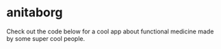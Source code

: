 # anitaborg
Check out the code below for a cool app about functional medicine made by some super cool people. 
